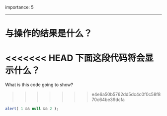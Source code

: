 importance: 5

---

# 与操作的结果是什么？

<<<<<<< HEAD
下面这段代码将会显示什么？
=======
What is this code going to show?
>>>>>>> e4e6a50b5762dd5dc4c0f0c58f870c64be39dcfa

```js
alert( 1 && null && 2 );
```

